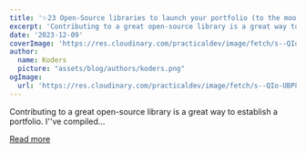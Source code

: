 ```yaml
---
title: '✨23 Open-Source libraries to launch your portfolio (to the moon)🚀🚀'
excerpt: 'Contributing to a great open-source library is a great way to establish a portfolio.   I''ve compiled...'
date: '2023-12-09'
coverImage: 'https://res.cloudinary.com/practicaldev/image/fetch/s--QIo-UBP8--/c_imagga_scale,f_auto,fl_progressive,h_420,q_66,w_1000/https://dev-to-uploads.s3.amazonaws.com/uploads/articles/w08ivgkh2h6qiuvo7eg1.gif'
author:
  name: Koders
  picture: "assets/blog/authors/koders.png"
ogImage:
  url: 'https://res.cloudinary.com/practicaldev/image/fetch/s--QIo-UBP8--/c_imagga_scale,f_auto,fl_progressive,h_420,q_66,w_1000/https://dev-to-uploads.s3.amazonaws.com/uploads/articles/w08ivgkh2h6qiuvo7eg1.gif'
---
```


Contributing to a great open-source library is a great way to establish a portfolio.   I''ve compiled...

[Read more](https://dev.to/copilotkit/23-open-source-libraries-to-launch-your-portfolio-to-the-moon-fe)
